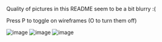 Quality of pictures in this README seem to be a bit blurry :(

Press P to toggle on wireframes (O to turn them off)

![image](https://github.com/ericlivshiz/3DModelingCPP/assets/111153545/dc187e7e-2769-4536-a5c9-17f62411a06c)
![image](https://github.com/ericlivshiz/3DModelingCPP/assets/111153545/618acd07-3531-4859-b945-c50dc1570fe9)
![image](https://github.com/ericlivshiz/3DModelingCPP/assets/111153545/40c49339-ec2d-41b3-a15f-19559875e006)

